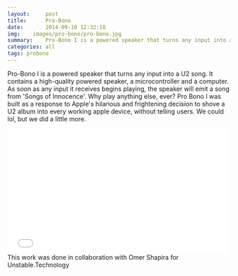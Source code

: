 ```yaml
---
layout:     post
title:      Pro-Bono
date:       2014-09-10 12:32:18
img:	images/pro-bono/pro-bono.jpg
summary:    Pro-Bono I is a powered speaker that turns any input into a U2 song. 
categories: all
tags: probono
---
```


Pro-Bono I is a powered speaker that turns any input into a U2 song. It contains a high-quality powered speaker, a microcontroller and a computer. As soon as any input it receives begins playing, the speaker will emit a song from 'Songs of Innocence'. Why play anything else, ever? Pro Bono I was built as a response to Apple's hilarious and frightening decision to shove a U2 album into every working apple device, without telling users. We could lol, but we did a little more.

 


<div class="mxn1">

<iframe  class="px2" src="//player.vimeo.com/video/106927118" width="500" height="281" frameborder="0" webkitallowfullscreen mozallowfullscreen allowfullscreen></iframe>

</div>
This work was done in collaboration with Omer Shapira for Unstable.Technology
